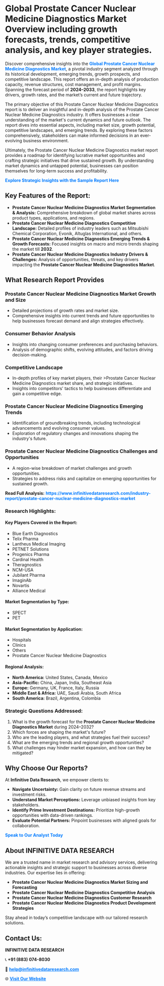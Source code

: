 <h1>Global Prostate Cancer Nuclear Medicine Diagnostics Market Overview including growth forecasts, trends, competitive analysis, and key player strategies.</h1>
<p>
Discover comprehensive insights into the 
<a href="https://www.infinitivedataresearch.com/industry-report/prostate-cancer-nuclear-medicine-diagnostics-market" rel="dofollow" style="color: #007BFF; text-decoration: none;"><strong>Global Prostate Cancer Nuclear Medicine Diagnostics Market</strong></a>, a pivotal industry segment analyzed through its historical development, emerging trends, growth prospects, and competitive landscape. This report offers an in-depth analysis of production capacity, revenue structures, cost management, and profit margins. Spanning the forecast period of <strong>2024–2033</strong>, the report highlights key drivers, growth rates, and the market’s current and future trajectory.
</p>
<p>
The primary objective of this Prostate Cancer Nuclear Medicine Diagnostics report is to deliver an insightful and in-depth analysis of the Prostate Cancer Nuclear Medicine Diagnostics industry. It offers businesses a clear understanding of the market's current dynamics and future outlook. The report dives into essential aspects, including market size, growth potential, competitive landscapes, and emerging trends. By exploring these factors comprehensively, stakeholders can make informed decisions in an ever-evolving business environment.
</p>
<p>
Ultimately, the Prostate Cancer Nuclear Medicine Diagnostics market report provides a roadmap for identifying lucrative market opportunities and crafting strategic initiatives that drive sustained growth. By understanding market dynamics and untapped potential, businesses can position themselves for long-term success and profitability.
</p>
<p>
<a href="https://www.infinitivedataresearch.com/request-sample/reportId=107545" style="color: #007BFF; text-decoration: none;"><strong>Explore Strategic Insights with the Sample Report Here</strong></a>
</p>

<h2>Key Features of the Report:</h2>
<ul>
<li><strong>Prostate Cancer Nuclear Medicine Diagnostics Market Segmentation & Analysis:</strong> Comprehensive breakdown of global market shares across product types, applications, and regions.</li>
<li><strong>Prostate Cancer Nuclear Medicine Diagnostics Competitive Landscape:</strong> Detailed profiles of industry leaders such as Mitsubishi Chemical Corporation, Evonik, Altuglas International, and others.</li>
<li><strong>Prostate Cancer Nuclear Medicine Diagnostics Emerging Trends & Growth Forecasts:</strong> Focused insights on macro and micro trends shaping the market till <strong>2032</strong>.</li>
<li><strong>Prostate Cancer Nuclear Medicine Diagnostics Industry Drivers & Challenges:</strong> Analysis of opportunities, threats, and key drivers impacting the <strong>Prostate Cancer Nuclear Medicine Diagnostics Market</strong>.</li>
</ul>

<h2>What Research Report Provides</h2>
<h3>Prostate Cancer Nuclear Medicine Diagnostics Market Growth and Size</h3>
<ul>
<li>Detailed projections of growth rates and market size.</li>
<li>Comprehensive insights into current trends and future opportunities to help businesses forecast demand and align strategies effectively.</li>
</ul>

<h3>Consumer Behavior Analysis</h3>
<ul>
<li>Insights into changing consumer preferences and purchasing behaviors.</li>
<li>Analysis of demographic shifts, evolving attitudes, and factors driving decision-making.</li>
</ul>

<h3>Competitive Landscape</h3>
<ul>
<li>In-depth profiles of key market players, their >Prostate Cancer Nuclear Medicine Diagnostics market share, and strategic initiatives.</li>
<li>Insights into competitors' tactics to help businesses differentiate and gain a competitive edge.</li>
</ul>

<h3>Prostate Cancer Nuclear Medicine Diagnostics Emerging Trends</h3>
<ul>
<li>Identification of groundbreaking trends, including technological advancements and evolving consumer values.</li>
<li>Exploration of regulatory changes and innovations shaping the industry's future.</li>
</ul>

<h3>Prostate Cancer Nuclear Medicine Diagnostics Challenges and Opportunities</h3>
<ul>
<li>A region-wise breakdown of market challenges and growth opportunities.</li>
<li>Strategies to address risks and capitalize on emerging opportunities for sustained growth.</li>
</ul>
<p><strong>Read Full Analysis:</strong> <a href="https://www.infinitivedataresearch.com/industry-report/prostate-cancer-nuclear-medicine-diagnostics-market" rel="dofollow" style="color: #007BFF; text-decoration: none;"><strong>https://www.infinitivedataresearch.com/industry-report/prostate-cancer-nuclear-medicine-diagnostics-market</strong></a></p>
<h3>Research Highlights:</h3>
<h4>Key Players Covered in the Report:</h4>
<ul><li>Blue Earth Diagnostics</li><li>Telix Pharma</li><li>Lantheus Medical Imaging</li><li>PETNET Solutions</li><li>Progenics Pharma</li><li>Cardinal Health</li><li>Theragnostics</li><li>NCM-USA</li><li>Jubilant Pharma</li><li>ImaginAb</li><li>Novartis</li><li>Alliance Medical</li></ul>
<h4>Market Segmentation by Type:</h4>
<ul><li>SPECT</li><li>PET</li></ul>
<h4>Market Segmentation by Application:</h4>
<ul><li>Hospitals</li><li>Clinics</li><li>Others</li><li>Prostate Cancer Nuclear Medicine Diagnostics</li></ul>

<h4>Regional Analysis:</h4>
<ul>
<li><strong>North America:</strong> United States, Canada, Mexico</li>
<li><strong>Asia-Pacific:</strong> China, Japan, India, Southeast Asia</li>
<li><strong>Europe:</strong> Germany, UK, France, Italy, Russia</li>
<li><strong>Middle East & Africa:</strong> UAE, Saudi Arabia, South Africa</li>
<li><strong>South America:</strong> Brazil, Argentina, Colombia</li>
</ul>

<h3>Strategic Questions Addressed:</h3>
<ol>
<li>What is the growth forecast for the <strong>Prostate Cancer Nuclear Medicine Diagnostics Market</strong> during 2024–2032?</li>
<li>Which forces are shaping the market's future?</li>
<li>Who are the leading players, and what strategies fuel their success?</li>
<li>What are the emerging trends and regional growth opportunities?</li>
<li>What challenges may hinder market expansion, and how can they be mitigated?</li>
</ol>

<h2>Why Choose Our Reports?</h2>
<p>At <strong>Infinitive Data Research</strong>, we empower clients to:</p>
<ul>
<li><strong>Navigate Uncertainty:</strong> Gain clarity on future revenue streams and investment risks.</li>
<li><strong>Understand Market Perceptions:</strong> Leverage unbiased insights from key stakeholders.</li>
<li><strong>Identify Prime Investment Destinations:</strong> Prioritize high-growth opportunities with data-driven rankings.</li>
<li><strong>Evaluate Potential Partners:</strong> Pinpoint businesses with aligned goals for collaboration.</li>
</ul>
<p><a href="https://www.infinitivedataresearch.com/industry-report/prostate-cancer-nuclear-medicine-diagnostics-market" rel="dofollow" style="color: #007BFF; text-decoration: none;"><strong>Speak to Our Analyst Today</strong></a></p>

<h2>About INFINITIVE DATA RESEARCH</h2>
<p>We are a trusted name in market research and advisory services, delivering actionable insights and strategic support to businesses across diverse industries. Our expertise lies in offering:</p>
<ul>
<li><strong>Prostate Cancer Nuclear Medicine Diagnostics Market Sizing and Forecasting</strong></li>
<li><strong>Prostate Cancer Nuclear Medicine Diagnostics Competitive Analysis</strong></li>
<li><strong>Prostate Cancer Nuclear Medicine Diagnostics Customer Research</strong></li>
<li><strong>Prostate Cancer Nuclear Medicine Diagnostics Product Development Strategies</strong></li>
</ul>
<p>Stay ahead in today’s competitive landscape with our tailored research solutions.</p>

<h2>Contact Us:</h2>
<p><strong>INFINITIVE DATA RESEARCH</strong></p>
<p>📞 <strong>+91 (883) 074-8030</strong></p>
<p>📧 <strong><a href="mailto:help@infinitivedataresearch.com" style="color: #007BFF;">help@infinitivedataresearch.com</a></strong></p>
<p>🌐 <strong><a href="https://www.infinitivedataresearch.com" rel="dofollow" style="color: #007BFF;">Visit Our Website</a></strong></p>